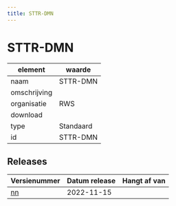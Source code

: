 ```yaml
---
title: STTR-DMN
---
```


# STTR-DMN

|element|waarde|
|-----|------|
| naam  |STTR-DMN|
| omschrijving  ||
| organisatie  |RWS|
| download  | [](<>)|
| type  |Standaard|
| id  |STTR-DMN|

## Releases

|Versienummer|Datum release|Hangt af van
|-------|-------|-----|
| [nn](<https://iplo.nl/digitaal-stelsel/aansluiten/standaarden/sttr-imtr/>)|2022-11-15||

